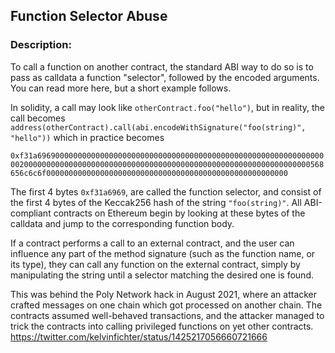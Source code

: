 ## Function Selector Abuse

### Description:
To call a function on another contract, the standard ABI way to do so is to pass as calldata a function "selector", followed by the encoded arguments. You can read more here, but a short example follows.

In solidity, a call may look like `otherContract.foo("hello")`, but in reality, the call becomes `address(otherContract).call(abi.encodeWithSignature("foo(string)", "hello"))` which in practice becomes

`0xf31a69690000000000000000000000000000000000000000000000000000000000000020000000000000000000000000000000000000000000000000000000000000000568656c6c6f000000000000000000000000000000000000000000000000000000`

The first 4 bytes `0xf31a6969`, are called the function selector, and consist of the first 4 bytes of the Keccak256 hash of the string `"foo(string)"`. All ABI-compliant contracts on Ethereum begin by looking at these bytes of the calldata and jump to the corresponding function body.

If a contract performs a call to an external contract, and the user can influence any part of the method signature (such as the function name, or its type), they can call any function on the external contract, simply by manipulating the string until a selector matching the desired one is found.

This was behind the Poly Network hack in August 2021, where an attacker crafted messages on one chain which got processed on another chain. The contracts assumed well-behaved transactions, and the attacker managed to trick the contracts into calling privileged functions on yet other contracts. https://twitter.com/kelvinfichter/status/1425217056660721666